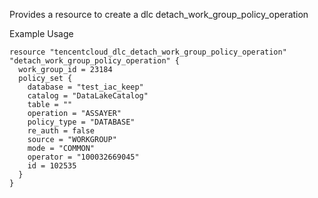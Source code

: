 Provides a resource to create a dlc detach_work_group_policy_operation

Example Usage

```hcl
resource "tencentcloud_dlc_detach_work_group_policy_operation" "detach_work_group_policy_operation" {
  work_group_id = 23184
  policy_set {
    database = "test_iac_keep"
    catalog = "DataLakeCatalog"
    table = ""
    operation = "ASSAYER"
    policy_type = "DATABASE"
    re_auth = false
    source = "WORKGROUP"
    mode = "COMMON"
    operator = "100032669045"
    id = 102535
  }
}
```
